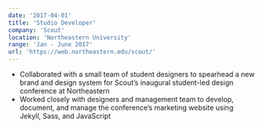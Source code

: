```yaml
---
date: '2017-04-01'
title: 'Studio Developer'
company: 'Scout'
location: 'Northeastern University'
range: 'Jan - June 2017'
url: 'https://web.northeastern.edu/scout/'
---
```


- Collaborated with a small team of student designers to spearhead a new brand and design system for Scout’s inaugural student-led design conference at Northeastern
- Worked closely with designers and management team to develop, document, and manage the conference’s marketing website using Jekyll, Sass, and JavaScript
